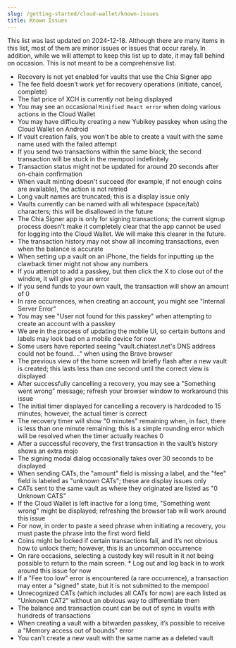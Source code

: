 ```yaml
---
slug: /getting-started/cloud-wallet/known-issues
title: Known Issues
---
```


This list was last updated on 2024-12-18. Although there are many items in this list, most of them are minor issues or issues that occur rarely. In addition, while we will attempt to keep this list up to date, it may fall behind on occasion. This is not meant to be a comprehensive list.

- Recovery is not yet enabled for vaults that use the Chia Signer app
- The fee field doesn’t work yet for recovery operations (initiate, cancel, complete)
- The fiat price of XCH is currently not being displayed
- You may see an occasional `Minified React error` when doing various actions in the Cloud Wallet
- You may have difficulty creating a new Yubikey passkey when using the Cloud Wallet on Android
- If vault creation fails, you won't be able to create a vault with the same name used with the failed attempt
- If you send two transactions within the same block, the second transaction will be stuck in the mempool indefinitely
- Transaction status might not be updated for around 20 seconds after on-chain confirmation
- When vault minting doesn't succeed (for example, if not enough coins are available), the action is not retried
- Long vault names are truncated; this is a display issue only
- Vaults currently can be named with all whitespace (space/tab) characters; this will be disallowed in the future
- The Chia Signer app is only for signing transactions; the current signup process doesn't make it completely clear that the app cannot be used for logging into the Cloud Wallet. We will make this clearer in the future.
- The transaction history may not show all incoming transactions, even when the balance is accurate
- When setting up a vault on an iPhone, the fields for inputting up the clawback timer might not show any numbers
- If you attempt to add a passkey, but then click the X to close out of the window, it will give you an error
- If you send funds to your own vault, the transaction will show an amount of 0
- In rare occurrences, when creating an account, you might see "Internal Server Error"
- You may see "User not found for this passkey" when attempting to create an account with a passkey
- We are in the process of updating the mobile UI, so certain buttons and labels may look bad on a mobile device for now
- Some users have reported seeing "vault.chiatest.net's DNS address could not be found...." when using the Brave browser
- The previous view of the home screen will briefly flash after a new vault is created; this lasts less than one second until the correct view is displayed
- After successfully cancelling a recovery, you may see a "Something went wrong" message; refresh your browser window to workaround this issue
- The initial timer displayed for cancelling a recovery is hardcoded to 15 minutes; however, the actual timer is correct
- The recovery timer will show "0 minutes" remaining when, in fact, there is less than one minute remaining; this is a simple rounding error which will be resolved when the timer actually reaches 0
- After a successful recovery, the first transaction in the vault’s history shows an extra mojo
- The signing modal dialog occasionally takes over 30 seconds to be displayed
- When sending CATs, the "amount" field is missing a label, and the "fee" field is labeled as "unknown CATs"; these are display issues only
- CATs sent to the same vault as where they originated are listed as "0 Unknown CATS"
- If the Cloud Wallet is left inactive for a long time, "Something went wrong" might be displayed; refreshing the browser tab will work around this issue
- For now, in order to paste a seed phrase when initiating a recovery, you must paste the phrase into the first word field
- Coins might be locked if certain transactions fail, and it’s not obvious how to unlock them; however, this is an uncommon occurrence
- On rare occasions, selecting a custody key will result in it not being possible to return to the main screen. \* Log out and log back in to work around this issue for now
- If a "Fee too low" error is encountered (a rare occurrence), a transaction may enter a "signed" state, but it is not submitted to the mempool
- Unrecognized CATs (which includes all CATs for now) are each listed as "Unknown CAT2" without an obvious way to differentiate them
- The balance and transaction count can be out of sync in vaults with hundreds of transactions
- When creating a vault with a bitwarden passkey, it’s possible to receive a "Memory access out of bounds" error
- You can’t create a new vault with the same name as a deleted vault
